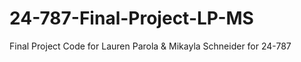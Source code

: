 # 24-787-Final-Project-LP-MS
Final Project Code for Lauren Parola &amp; Mikayla Schneider for 24-787
